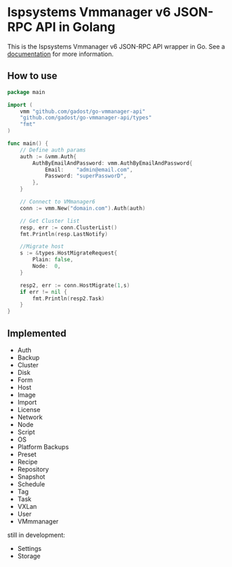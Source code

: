 # Ispsystems Vmmanager v6 JSON-RPC API in Golang

This is the Ispsystems Vmmanager v6 JSON-RPC API wrapper in Go. See a [documentation](https://docs.ispsystem.com/vmmanager-admin/developer-section/api/vmmanager-api#/) for more information.

## How to use

```go
package main

import (
    vmm "github.com/gadost/go-vmmanager-api"
    "github.com/gadost/go-vmmanager-api/types"
    "fmt"
)

func main() {
    // Define auth params
    auth := &vmm.Auth{
        AuthByEmailAndPassword: vmm.AuthByEmailAndPassword{
            Email:    "admin@email.com",
            Password: "superPassworD",
        },
    }

    // Connect to VMmanager6
    conn := vmm.New("domain.com").Auth(auth)

    // Get Cluster list
    resp, err := conn.ClusterList()
    fmt.Println(resp.LastNotify)

    //Migrate host
    s := &types.HostMigrateRequest{
        Plain: false,
        Node:  0,
    }

    resp2, err := conn.HostMigrate(1,s)
    if err != nil {
        fmt.Println(resp2.Task)
    }
}
```

## Implemented

- Auth
- Backup
- Cluster
- Disk
- Form
- Host
- Image
- Import
- License
- Network
- Node
- Script
- OS
- Platform Backups
- Preset
- Recipe
- Repository
- Snapshot
- Schedule
- Tag
- Task
- VXLan
- User
- VMmmanager

still in development:

- Settings
- Storage
